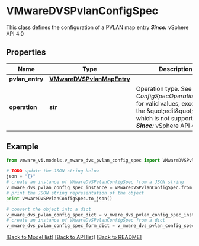 # VMwareDVSPvlanConfigSpec

This class defines the configuration of a PVLAN map entry  ***Since:*** vSphere API 4.0 

## Properties
Name | Type | Description | Notes
------------ | ------------- | ------------- | -------------
**pvlan_entry** | [**VMwareDVSPvlanMapEntry**](VMwareDVSPvlanMapEntry.md) |  | 
**operation** | **str** | Operation type.  See *ConfigSpecOperation_enum* for valid values, except for the \&quot;edit\&quot; value, which is not supported.  ***Since:*** vSphere API 4.0  | 

## Example

```python
from vmware_vi.models.v_mware_dvs_pvlan_config_spec import VMwareDVSPvlanConfigSpec

# TODO update the JSON string below
json = "{}"
# create an instance of VMwareDVSPvlanConfigSpec from a JSON string
v_mware_dvs_pvlan_config_spec_instance = VMwareDVSPvlanConfigSpec.from_json(json)
# print the JSON string representation of the object
print VMwareDVSPvlanConfigSpec.to_json()

# convert the object into a dict
v_mware_dvs_pvlan_config_spec_dict = v_mware_dvs_pvlan_config_spec_instance.to_dict()
# create an instance of VMwareDVSPvlanConfigSpec from a dict
v_mware_dvs_pvlan_config_spec_form_dict = v_mware_dvs_pvlan_config_spec.from_dict(v_mware_dvs_pvlan_config_spec_dict)
```
[[Back to Model list]](../README.md#documentation-for-models) [[Back to API list]](../README.md#documentation-for-api-endpoints) [[Back to README]](../README.md)


